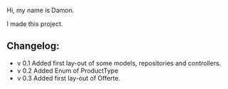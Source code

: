 Hi, my name is Damon.

I made this project.

Changelog:
-
- v 0.1 Added first lay-out of some models, repositories and controllers.
- v 0.2 Added Enum of ProductType
- v 0.3 Added first lay-out of Offerte.       